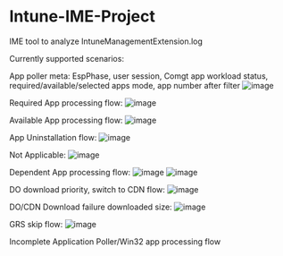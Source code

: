 # Intune-IME-Project
IME tool to analyze IntuneManagementExtension.log

Currently supported scenarios:

App poller meta: EspPhase, user session, Comgt app workload status, required/available/selected apps mode, app number after filter
![image](https://user-images.githubusercontent.com/31831389/141607785-d874fd56-5c0e-4893-91d6-6614f0eee0b1.png)

Required App processing flow:
![image](https://user-images.githubusercontent.com/31831389/141607804-c220c328-1589-4b9c-95fa-8ad3f34bb657.png)

Available App processing flow:
![image](https://user-images.githubusercontent.com/31831389/141608190-5b44d2c8-799c-49fb-864e-1a3278fd615c.png)

App Uninstallation flow:
![image](https://user-images.githubusercontent.com/31831389/141607869-c27b2767-fa26-435e-af5d-eb0d7fcb3ea2.png)

Not Applicable:
![image](https://user-images.githubusercontent.com/31831389/141607886-77b531a9-3dff-4f94-8646-92123c3dd140.png)

Dependent App processing flow:
![image](https://user-images.githubusercontent.com/31831389/141607828-85e48329-f644-4cea-896f-908f4ee8f15f.png)
![image](https://user-images.githubusercontent.com/31831389/141607834-bdac0d08-2e72-4115-8b57-b87698b09033.png)

DO download priority, switch to CDN flow:
![image](https://user-images.githubusercontent.com/31831389/141607905-2c22b128-bcc8-4670-9e7a-5b49a024e775.png)

DO/CDN Download failure downloaded size:
![image](https://user-images.githubusercontent.com/31831389/141608238-2c5ef23e-4af7-4b91-80bd-0de74df1d6a8.png)

GRS skip flow:
![image](https://user-images.githubusercontent.com/31831389/141607918-c3bdba01-c899-41bf-96b0-b3420db05ef7.png)

Incomplete Application Poller/Win32 app processing flow

